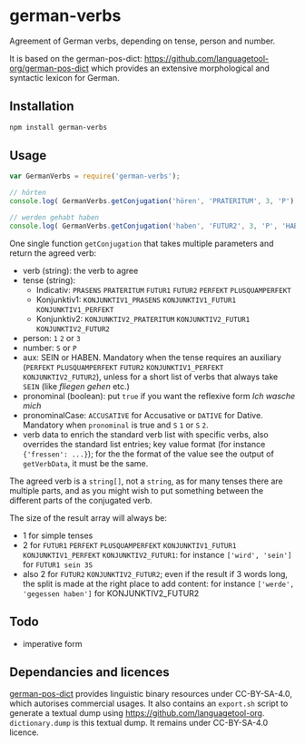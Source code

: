 # german-verbs

Agreement of German verbs, depending on tense, person and number.

It is based on the german-pos-dict: https://github.com/languagetool-org/german-pos-dict which provides an extensive morphological and syntactic lexicon for German.


## Installation 
```sh
npm install german-verbs
```

## Usage

```javascript
var GermanVerbs = require('german-verbs');

// hörten
console.log( GermanVerbs.getConjugation('hören', 'PRATERITUM', 3, 'P') );

// werden gehabt haben
console.log( GermanVerbs.getConjugation('haben', 'FUTUR2', 3, 'P', 'HABEN') );
```

One single function `getConjugation` that takes multiple parameters and return the agreed verb:

* verb (string): the verb to agree
* tense (string): 
  * Indicativ: `PRASENS` `PRATERITUM` `FUTUR1` `FUTUR2` `PERFEKT` `PLUSQUAMPERFEKT`
  * Konjunktiv1: `KONJUNKTIV1_PRASENS` `KONJUNKTIV1_FUTUR1` `KONJUNKTIV1_PERFEKT`
  * Konjunktiv2: `KONJUNKTIV2_PRATERITUM` `KONJUNKTIV2_FUTUR1` `KONJUNKTIV2_FUTUR2`
* person: `1` `2` or `3`
* number: `S` or `P`
* aux: SEIN or HABEN. Mandatory when the tense requires an auxiliary (`PERFEKT` `PLUSQUAMPERFEKT` `FUTUR2` `KONJUNKTIV1_PERFEKT` `KONJUNKTIV2_FUTUR2`), unless for a short list of verbs that always take `SEIN` (like _fliegen_ _gehen_ etc.)
* pronominal (boolean): put `true` if you want the reflexive form _Ich wasche mich_
* pronominalCase: `ACCUSATIVE` for Accusative or `DATIVE` for Dative. Mandatory when `pronominal` is true and `S` `1` or `S` `2`.
* verb data to enrich the standard verb list with specific verbs, also overrides the standard list entries; key value format (for instance `{'fressen': ...}`); for the the format of the value see the output of `getVerbData`, it must be the same.

The agreed verb is a `string[]`, not a `string`, as for many tenses there are multiple parts, and as you might wish to put something between the different parts of the conjugated verb.

The size of the result array will always be:

* 1 for simple tenses
* 2 for `FUTUR1` `PERFEKT` `PLUSQUAMPERFEKT` `KONJUNKTIV1_FUTUR1` `KONJUNKTIV1_PERFEKT` `KONJUNKTIV2_FUTUR1`: for instance `['wird', 'sein']` for `FUTUR1 sein 3S`
* also 2 for `FUTUR2` `KONJUNKTIV2_FUTUR2`; even if the result if 3 words long, the split is made at the right place to add content:  for instance `['werde', 'gegessen haben']` for KONJUNKTIV2_FUTUR2


## Todo

* imperative form

## Dependancies and licences

[german-pos-dict](https://github.com/languagetool-org/german-pos-dict) provides linguistic binary resources under CC-BY-SA-4.0, which autorises commercial usages. It also contains an `export.sh` script to generate a textual dump using https://github.com/languagetool-org. `dictionary.dump` is this textual dump. It remains under CC-BY-SA-4.0 licence.
